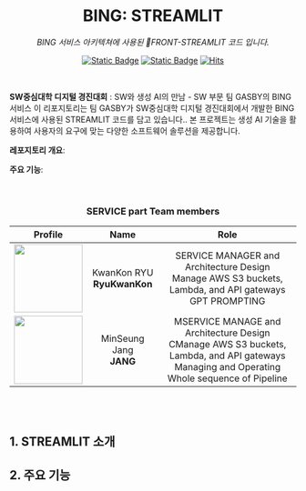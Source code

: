 <div align="center">

# BING: STREAMLIT

*BING 서비스 아키텍쳐에 사용된 FRONT-STREAMLIT 코드 입니다.*

[![Static Badge](https://img.shields.io/badge/language-english-red)](./README.md) [![Static Badge](https://img.shields.io/badge/language-korean-blue)](./README-KR.md) [![Hits](https://hits.seeyoufarm.com/api/count/incr/badge.svg?url=https%3A%2F%2Fgithub.com%2FSinging-voice-conversion%2Fsingtome-model&count_bg=%23E3E30F&title_bg=%23555555&icon=&icon_color=%23E7E7E7&title=hits&edge_flat=false)](https://hits.seeyoufarm.com)

</div>

<br>

**SW중심대학 디지털 경진대회** : SW와 생성 AI의 만남 - SW 부문
팀 GASBY의 BING 서비스
이 리포지토리는 팀 GASBY가 SW중심대학 디지털 경진대회에서 개발한 BING 서비스에 사용된 STREAMLIT 코드를 담고 있습니다.. 본 프로젝트는 생성 AI 기술을 활용하여 사용자의 요구에 맞는 다양한 소프트웨어 솔루션을 제공합니다.

**레포지토리 개요**: 

**주요 기능**: 


<br>

<div align="center">

<h3> SERVICE part Team members </h3>

| Profile | Name | Role |
| :---: | :---: | :---: |
| <a href="https://github.com/RyuKwanKon"><img src="https://avatars.githubusercontent.com/u/97783148?v=4" height="120px"></a> | KwanKon RYU<br> **RyuKwanKon**| SERVICE MANAGER and Architecture Design <br> Manage AWS S3 buckets, Lambda, and API gateways <br> GPT PROMPTING|
| <a href="https://github.com/jmin314"><img src="https://avatars.githubusercontent.com/u/30928301?v=4(https://avatars.githubusercontent.com/u/30928301?v=4)" height="120px"></a>| MinSeung Jang <br> **JANG**| MSERVICE MANAGE and Architecture Design <br> CManage AWS S3 buckets, Lambda, and API gateways <br> Managing and Operating Whole sequence of Pipeline|

<br>


</div>

<br>

## 1. STREAMLIT 소개


## 2. 주요 기능


